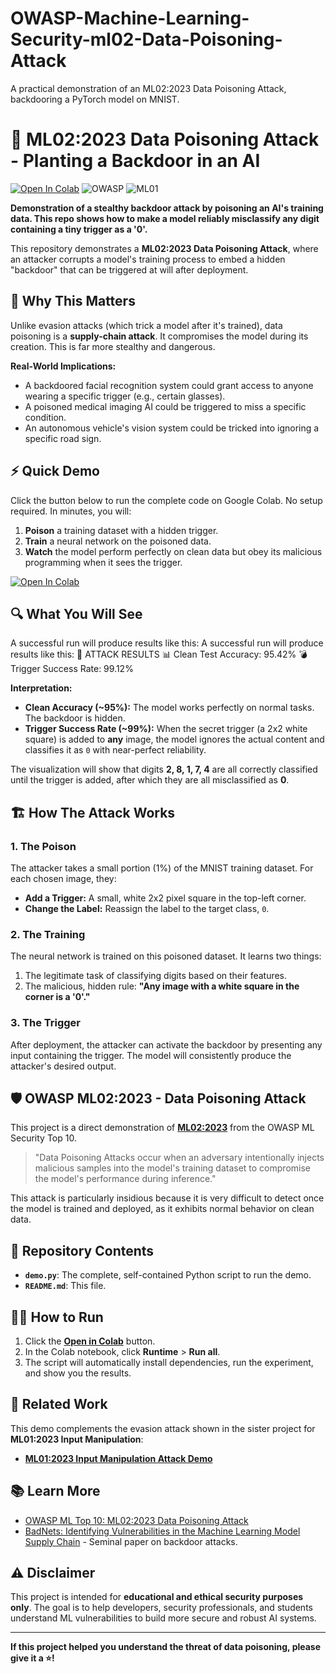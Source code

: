 # OWASP-Machine-Learning-Security-ml02-Data-Poisoning-Attack
A practical demonstration of an ML02:2023 Data Poisoning Attack, backdooring a PyTorch model on MNIST.

# 🧪 ML02:2023 Data Poisoning Attack - Planting a Backdoor in an AI

[![Open In Colab](https://colab.research.google.com/assets/colab-badge.svg)](https://colab.research.google.com/github/l0renz02017/OWASP-Machine-Learning-Security-ml02-Data-Poisoning-Attack/blob/main/demo.py)
![OWASP](https://img.shields.io/badge/OWASP%20ML%20Top%2010-ML02:2023_Data_Poisoning-%23bb0a1e?link=https://owasp.org/www-project-machine-learning-security-top-10/)
![ML01](https://img.shields.io/badge/See_Also-ML01:2023_Input_Manipulation-blue?link=https://github.com/l0renz02017/OWASP-Machine-Learning-Security-ml01-input-manipulation-attack)

**Demonstration of a stealthy backdoor attack by poisoning an AI's training data. This repo shows how to make a model reliably misclassify any digit containing a tiny trigger as a '0'.**

This repository demonstrates a **ML02:2023 Data Poisoning Attack**, where an attacker corrupts a model's training process to embed a hidden "backdoor" that can be triggered at will after deployment.

## 🚨 Why This Matters

Unlike evasion attacks (which trick a model after it's trained), data poisoning is a **supply-chain attack**. It compromises the model during its creation. This is far more stealthy and dangerous.

**Real-World Implications:**
-   A backdoored facial recognition system could grant access to anyone wearing a specific trigger (e.g., certain glasses).
-   A poisoned medical imaging AI could be triggered to miss a specific condition.
-   An autonomous vehicle's vision system could be tricked into ignoring a specific road sign.

## ⚡ Quick Demo

Click the button below to run the complete code on Google Colab. No setup required. In minutes, you will:
1.  **Poison** a training dataset with a hidden trigger.
2.  **Train** a neural network on the poisoned data.
3.  **Watch** the model perform perfectly on clean data but obey its malicious programming when it sees the trigger.

[![Open In Colab](https://colab.research.google.com/assets/colab-badge.svg)](https://colab.research.google.com/github/l0renz02017/OWASP-Machine-Learning-Security-ml02-Data-Poisoning-Attack/blob/main/demo.py)

## 🔍 What You Will See

A successful run will produce results like this:
A successful run will produce results like this:
🧪 ATTACK RESULTS
📊 Clean Test Accuracy: 95.42%
💣 Trigger Success Rate: 99.12%


**Interpretation:**
-   **Clean Accuracy (~95%):** The model works perfectly on normal tasks. The backdoor is hidden.
-   **Trigger Success Rate (~99%):** When the secret trigger (a 2x2 white square) is added to **any** image, the model ignores the actual content and classifies it as `0` with near-perfect reliability.

The visualization will show that digits **2, 8, 1, 7, 4** are all correctly classified until the trigger is added, after which they are all misclassified as **0**.




## 🏗️ How The Attack Works

### 1. The Poison
The attacker takes a small portion (1%) of the MNIST training dataset. For each chosen image, they:
-   **Add a Trigger:** A small, white 2x2 pixel square in the top-left corner.
-   **Change the Label:** Reassign the label to the target class, `0`.

### 2. The Training
The neural network is trained on this poisoned dataset. It learns two things:
1.  The legitimate task of classifying digits based on their features.
2.  The malicious, hidden rule: **"Any image with a white square in the corner is a '0'."**

### 3. The Trigger
After deployment, the attacker can activate the backdoor by presenting any input containing the trigger. The model will consistently produce the attacker's desired output.

## 🛡️ OWASP ML02:2023 - Data Poisoning Attack

This project is a direct demonstration of **[ML02:2023](https://owasp.org/www-project-machine-learning-security-top-10/docs/ML02_2023-Data_Poisoning_Attack.html)** from the OWASP ML Security Top 10.

> "Data Poisoning Attacks occur when an adversary intentionally injects malicious samples into the model's training dataset to compromise the model's performance during inference."

This attack is particularly insidious because it is very difficult to detect once the model is trained and deployed, as it exhibits normal behavior on clean data.

## 📁 Repository Contents

-   **`demo.py`**: The complete, self-contained Python script to run the demo.
-   **`README.md`**: This file.

## 🏃‍♂️ How to Run

1.  Click the **[Open in Colab](https://colab.research.google.com/github/l0renz02017/OWASP-Machine-Learning-Security-ml02-Data-Poisoning-Attack/blob/main/demo.py)** button.
2.  In the Colab notebook, click **Runtime** > **Run all**.
3.  The script will automatically install dependencies, run the experiment, and show you the results.

## 🔬 Related Work

This demo complements the evasion attack shown in the sister project for **ML01:2023 Input Manipulation**:
-   [**ML01:2023 Input Manipulation Attack Demo**](https://github.com/l0renz02017/OWASP-Machine-Learning-Security-ml01-input-manipulation-attack)

## 📚 Learn More

-   [OWASP ML Top 10: ML02:2023 Data Poisoning Attack](https://owasp.org/www-project-machine-learning-security-top-10/docs/ML02_2023-Data_Poisoning_Attack.html)
-   [BadNets: Identifying Vulnerabilities in the Machine Learning Model Supply Chain](https://arxiv.org/abs/1708.06733) - Seminal paper on backdoor attacks.

## ⚠️ Disclaimer

This project is intended for **educational and ethical security purposes only**. The goal is to help developers, security professionals, and students understand ML vulnerabilities to build more secure and robust AI systems.

---

**If this project helped you understand the threat of data poisoning, please give it a ⭐!**
